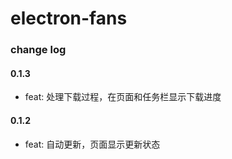# electron-fans

>


### change log

#### 0.1.3
+ feat: 处理下载过程，在页面和任务栏显示下载进度

#### 0.1.2
+ feat: 自动更新，页面显示更新状态
